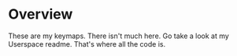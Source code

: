 Overview
========

These are my keymaps. There isn't much here. Go take a look at my Userspace readme.
That's where all the code is.
